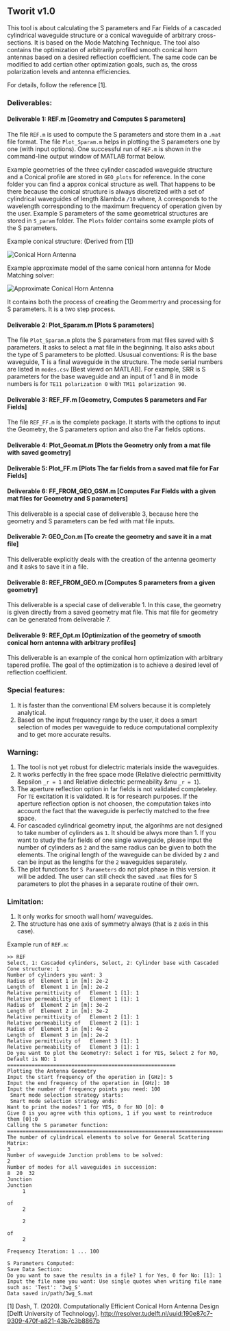 ## Tworit v1.0

This tool is about calculating the S parameters and Far Fields of a cascaded cylindrical waveguide structure or a conical waveguide of arbitrary cross-sections. It is based on the Mode Matching Technique. The tool also contains the optimization of arbitrarily profiled smooth conical horn antennas based on a desired reflection coefficient. The same code can be modified to add certian other optimization goals, such as, the cross polarization levels and antenna efficiencies. 


For details, follow the reference [1]. 

### Deliverables:

#### Deliverable 1: REF.m [Geometry and Computes S parameters]

The file `REF.m` is used to compute the S parameters and store them in a `.mat` file format. The file `Plot_Sparam.m` helps in plotting the S parameters one by one (with input options). One successful run of `REF.m` is shown in the command-line output window of MATLAB format below. 

Example geometries of the three cylinder cascaded waveguide structure and a Conical profile are stored in `GEO_plots` for reference. In the cone folder you can find a approx conical structure as well. That happens to be there because the conical structure is always discretized with a set of cylindrical waveguides of length &lambda `/10` where, $\lambda$ corresponds to the wavelength corresponding to the maximum frequency of operation given by the user. Example S parameters of the same geometrical structures are stored in `S_param` folder. The `Plots` folder contains some example plots of the S parameters. 

Example conical structure: (Derived from [1])

![Conical Horn Antenna](./GEO_plots/Cone/Cone_minxp.png)

Example approximate model of the same conical horn antenna for Mode Matching solver:

![Approximate Conical Horn Antenna](./GEO_plots/Cone/Cone_minxp_approx.png)

It contains both the process of creating the Geommertry and processing for S parameters. It is a two step process.

#### Deliverable 2: Plot_Sparam.m [Plots S parameters]

The file `Plot_Sparam.m` plots the S parameters from mat files saved with S parameters. It asks to
select a mat file in the beginning. It also asks about the type of S parameters to be plotted.
Ususual conventions: R is the base waveguide, T is a final waveguide in the structure. The mode serial 
numbers are listed in `modes.csv` [Best viewd on MATLAB]. For example, SRR is S parameters for the 
base waveguide and an input of 1 and 8 in mode numbers is for  `TE11 polarization 0` with 
`TM11 polarization 90`. 

#### Deliverable 3: REF_FF.m [Geometry, Computes S parameters and Far Fields]

The file `REF_FF.m` is the complete package. It starts with the options to input the Geometry,
the S parameters option and also the Far fields options. 

#### Deliverable 4: Plot_Geomat.m [Plots the Geometry only from a mat file with saved geometry]

#### Deliverable 5: Plot_FF.m [Plots The far fields from a saved mat file for Far Fields]

#### Deliverable 6: FF_FROM_GEO_GSM.m [Computes Far Fields with a given mat files for Geometry and S parameters]

This deliverable is a special case of deliverable 3, because here the geometry and S parameters can be fed with
mat file inputs. 

#### Deliverable 7: GEO_Con.m [To create the geometry and save it in a mat file]

This deliverable explicitly deals with the creation of the antenna geomerty and it asks to save it in a file.

#### Deliverable 8: REF_FROM_GEO.m [Computes S parameters from a given geometry]

This deliverable is a special case of deliverable 1. In this case, the geometry is given directly from a saved 
geometry mat file. This mat file for geometry can be generated from deliverable 7.

#### Deliverable 9: REF_Opt.m [Optimization of the geometry of smooth conical horn antenna with arbitrary profiles]

This deliverable is an example of the conical horn optimization with arbitrary tapered profile. The goal of the optimization is to achieve a desired level of reflection coefficient. 

### Special features:

1) It is faster than the conventional EM solvers because it is completely analytical.
2) Based on the input frequency range by the user, it does a smart selection of modes per waveguide to reduce computational complexity and to get more accurate results. 

### Warning:

1. The tool is not yet robust for dielectric materials inside the waveguides. 
2. It works perfectly in the free space mode (Relative dielectric permittivity &epsilon `_r = 1` and Relative dielectric permeability &mu `_r = 1`).
3. The aperture reflection option in far fields is not validated completeley. For `TE` excitation it is validated.
It is for research purposes. If the aperture reflection option is not choosen, the computation takes into account
the fact that the waveguide is perfectly matched to the free space. 
4. For cascaded cylindrical geometry input, the algorihms are not designed to take number of cylinders as `1`.
It should be alwys more than 1. If you want to study the far fields of one single waveguide, please input the
number of cylinders as `2` and the same radius can be given to both the elements. The original length of the 
waveguide can be divided by `2` and can be input as the lengths for the `2` waveguides separately.
5. The plot functions for `S Parameters` do not plot phase in this version. it will be added. The user can still
check the saved `.mat` files for S parameters to plot the phases in a separate routine of their own.

### Limitation:

1) It only works for smooth wall horn/ waveguides.
2) The structure has one axis of symmetry always (that is z axis in this case).

Example run of `REF.m`: 

``` 
>> REF
Select, 1: Cascaded cylinders, Select, 2: Cylinder base with Cascaded Cone structure: 1
Number of cylinders you want: 3
Radius of  Element 1 in [m]: 2e-2
Length of  Element 1 in [m]: 2e-2
Relative permittivity of   Element 1 [1]: 1
Relative permeability of   Element 1 [1]: 1
Radius of  Element 2 in [m]: 3e-2
Length of  Element 2 in [m]: 3e-2
Relative permittivity of   Element 2 [1]: 1
Relative permeability of   Element 2 [1]: 1
Radius of  Element 3 in [m]: 4e-2
Length of  Element 3 in [m]: 2e-2
Relative permittivity of   Element 3 [1]: 1
Relative permeability of   Element 3 [1]: 1
Do you want to plot the Geometry?: Select 1 for YES, Select 2 for NO, Default is NO: 1
=======================================================
Plotting the Antenna Geometry
Input the start frequency of the operation in [GHz]: 5
Input the end frequency of the operation in [GHz]: 10
Input the number of frequency points you need: 100
 Smart mode selection strategy starts: 
 Smart mode selection strategy ends: 
Want to print the modes? 1 for YES, 0 for NO [0]: 0
Give 0 is you agree with this options, 1 if you want to reintroduce them [0]:0
Calling the S parameter function: 
====================================================================================================
The number of cylindrical elements to solve for General Scattering Matrix: 
3
Number of waveguide Junction problems to be solved: 
2
Number of modes for all waveguides in succession: 
8  20  32
Junction
Junction
     1

of
     2

     2

of
     2

Frequency Iteration: 1 ... 100

S Parameters Computed: 
Save Data Section: 
Do you want to save the results in a file? 1 for Yes, 0 for No: [1]: 1
Input the file name you want: Use single quotes when writing file name such as: 'Test': '3wg_S'
Data saved in/path/3wg_S.mat

```



[1] Dash, T. (2020). Computationally Efficient Conical Horn Antenna Design [Delft University of Technology]. http://resolver.tudelft.nl/uuid:190e87c7-9309-470f-a821-43b7c3b8867b
